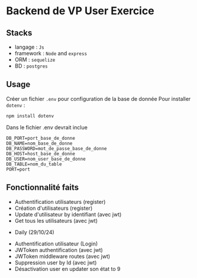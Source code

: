 # Backend de VP User Exercice

## Stacks
- langage : `Js`
- framework : `Node` and `express`
- ORM : `sequelize`
- BD : `postgres`

## Usage
Créer un fichier `.env` pour configuration de la base de donnée
Pour installer `dotenv` :
```bash
npm install dotenv
```
Dans le fichier .env devrait inclue 
```env
DB_PORT=port_base_de_donne
DB_NAME=nom_base_de_donne
DB_PASSWORD=mot_de_passe_base_de_donne
DB_HOST=host_base_de_donne
DB_USER=nom_user_base_de_donne
DB_TABLE=nom_du_table
PORT=port
```

## Fonctionnalité faits
- Authentification utilisateurs (register)
- Création d'utilisateurs (register)
- Update d'utilisateur by identifiant (avec jwt)
- Get tous les utilisateurs (avec jwt)
* Daily (29/10/24)
- Authentification utilisateur (Login)
- JWToken authentification (avec jwt)
- JWToken middleware routes (avec jwt)
- Suppression user by Id (avec jwt)
- Désactivation user en updater son état to 9